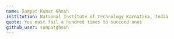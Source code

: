 ```yaml
---
name: Sampat Kumar Ghosh
institution: National Institute of Technology Karnataka, India
quote: You must fail a hundred times to succeed ones
github_user: sampatghosh
---
```

